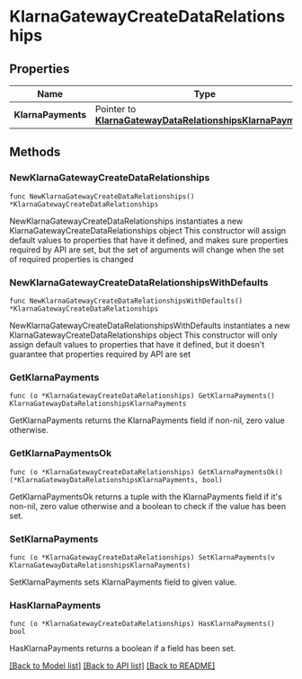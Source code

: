 # KlarnaGatewayCreateDataRelationships

## Properties

Name | Type | Description | Notes
------------ | ------------- | ------------- | -------------
**KlarnaPayments** | Pointer to [**KlarnaGatewayDataRelationshipsKlarnaPayments**](KlarnaGatewayDataRelationshipsKlarnaPayments.md) |  | [optional] 

## Methods

### NewKlarnaGatewayCreateDataRelationships

`func NewKlarnaGatewayCreateDataRelationships() *KlarnaGatewayCreateDataRelationships`

NewKlarnaGatewayCreateDataRelationships instantiates a new KlarnaGatewayCreateDataRelationships object
This constructor will assign default values to properties that have it defined,
and makes sure properties required by API are set, but the set of arguments
will change when the set of required properties is changed

### NewKlarnaGatewayCreateDataRelationshipsWithDefaults

`func NewKlarnaGatewayCreateDataRelationshipsWithDefaults() *KlarnaGatewayCreateDataRelationships`

NewKlarnaGatewayCreateDataRelationshipsWithDefaults instantiates a new KlarnaGatewayCreateDataRelationships object
This constructor will only assign default values to properties that have it defined,
but it doesn't guarantee that properties required by API are set

### GetKlarnaPayments

`func (o *KlarnaGatewayCreateDataRelationships) GetKlarnaPayments() KlarnaGatewayDataRelationshipsKlarnaPayments`

GetKlarnaPayments returns the KlarnaPayments field if non-nil, zero value otherwise.

### GetKlarnaPaymentsOk

`func (o *KlarnaGatewayCreateDataRelationships) GetKlarnaPaymentsOk() (*KlarnaGatewayDataRelationshipsKlarnaPayments, bool)`

GetKlarnaPaymentsOk returns a tuple with the KlarnaPayments field if it's non-nil, zero value otherwise
and a boolean to check if the value has been set.

### SetKlarnaPayments

`func (o *KlarnaGatewayCreateDataRelationships) SetKlarnaPayments(v KlarnaGatewayDataRelationshipsKlarnaPayments)`

SetKlarnaPayments sets KlarnaPayments field to given value.

### HasKlarnaPayments

`func (o *KlarnaGatewayCreateDataRelationships) HasKlarnaPayments() bool`

HasKlarnaPayments returns a boolean if a field has been set.


[[Back to Model list]](../README.md#documentation-for-models) [[Back to API list]](../README.md#documentation-for-api-endpoints) [[Back to README]](../README.md)



